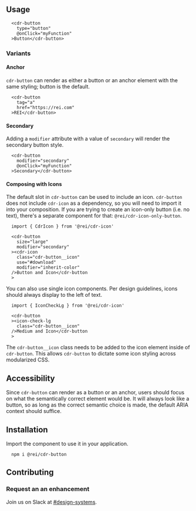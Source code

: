 ## <span class="usage">Usage</span>

```
  <cdr-button
    type="button"
    @onClick="myFunction"
  >Button</cdr-button>
```

### <span class="variants">Variants</span>

#### <span class="anchor">Anchor</span>

`cdr-button` can render as either a button or an anchor element with the same styling; button is the default. 

```
  <cdr-button
    tag="a"
    href="https://rei.com"
  >REI</cdr-button>
```

#### <span class="secondary">Secondary</span>

Adding a `modifier` attribute with a value of `secondary` will render the secondary button style. 

```
  <cdr-button
    modifier="secondary"
    @onClick="myFunction"
  >Secondary</cdr-button>
```

#### <span class="">Composing with Icons</span>

The default slot in `cdr-button` can be used to include an icon. `cdr-button` does not include `cdr-icon` as a dependency, so you will need to import it into your composition. If you are trying to create an icon-only button (i.e. no text), there's a separate component for that: `@rei/cdr-icon-only-button`.

```
  import { CdrIcon } from '@rei/cdr-icon'

  <cdr-button
    size="large"
    modifier="secondary"
  ><cdr-icon
    class="cdr-button__icon"
    use="#download"
    modifier="inherit-color"
  />Button and Icon</cdr-button
  >
```

You can also use single icon components. Per design guidelines, icons should always display to the left of text.

```
  import { IconCheckLg } from '@rei/cdr-icon'

  <cdr-button
  ><icon-check-lg
    class="cdr-button__icon"
  />Medium and Icon</cdr-button
  >
```

The `cdr-button__icon` class needs to be added to the icon element inside of `cdr-button`. This allows `cdr-button` to dictate some icon styling across modularized CSS.

## <span class="accessibility">Accessibility</span>

Since `cdr-button` can render as a button or an anchor, users should focus on what the semantically correct element would be. It will always look like a button, so as long as the correct semantic choice is made, the default ARIA context should suffice. 

## <span class="">Installation</span>

Import the component to use it in your application.

```
  npm i @rei/cdr-button
```

## <span class="">Contributing</span>

### Request an an enhancement
Join us on Slack at [#design-systems](https://rei.slack.com/messages/CA58YCGN4).
